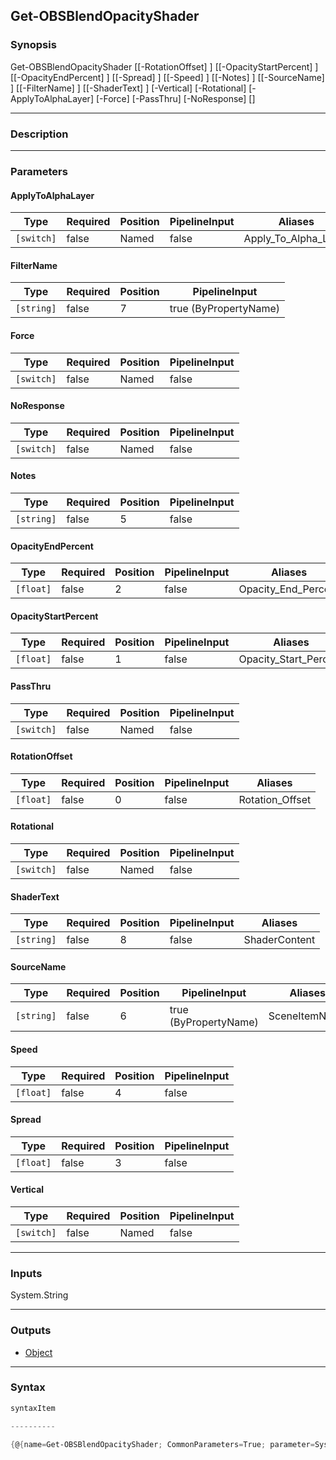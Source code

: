 Get-OBSBlendOpacityShader
-------------------------

### Synopsis

Get-OBSBlendOpacityShader [[-RotationOffset] <float>] [[-OpacityStartPercent] <float>] [[-OpacityEndPercent] <float>] [[-Spread] <float>] [[-Speed] <float>] [[-Notes] <string>] [[-SourceName] <string>] [[-FilterName] <string>] [[-ShaderText] <string>] [-Vertical] [-Rotational] [-ApplyToAlphaLayer] [-Force] [-PassThru] [-NoResponse] [<CommonParameters>]

---

### Description

---

### Parameters
#### **ApplyToAlphaLayer**

|Type      |Required|Position|PipelineInput|Aliases             |
|----------|--------|--------|-------------|--------------------|
|`[switch]`|false   |Named   |false        |Apply_To_Alpha_Layer|

#### **FilterName**

|Type      |Required|Position|PipelineInput        |
|----------|--------|--------|---------------------|
|`[string]`|false   |7       |true (ByPropertyName)|

#### **Force**

|Type      |Required|Position|PipelineInput|
|----------|--------|--------|-------------|
|`[switch]`|false   |Named   |false        |

#### **NoResponse**

|Type      |Required|Position|PipelineInput|
|----------|--------|--------|-------------|
|`[switch]`|false   |Named   |false        |

#### **Notes**

|Type      |Required|Position|PipelineInput|
|----------|--------|--------|-------------|
|`[string]`|false   |5       |false        |

#### **OpacityEndPercent**

|Type     |Required|Position|PipelineInput|Aliases            |
|---------|--------|--------|-------------|-------------------|
|`[float]`|false   |2       |false        |Opacity_End_Percent|

#### **OpacityStartPercent**

|Type     |Required|Position|PipelineInput|Aliases              |
|---------|--------|--------|-------------|---------------------|
|`[float]`|false   |1       |false        |Opacity_Start_Percent|

#### **PassThru**

|Type      |Required|Position|PipelineInput|
|----------|--------|--------|-------------|
|`[switch]`|false   |Named   |false        |

#### **RotationOffset**

|Type     |Required|Position|PipelineInput|Aliases        |
|---------|--------|--------|-------------|---------------|
|`[float]`|false   |0       |false        |Rotation_Offset|

#### **Rotational**

|Type      |Required|Position|PipelineInput|
|----------|--------|--------|-------------|
|`[switch]`|false   |Named   |false        |

#### **ShaderText**

|Type      |Required|Position|PipelineInput|Aliases      |
|----------|--------|--------|-------------|-------------|
|`[string]`|false   |8       |false        |ShaderContent|

#### **SourceName**

|Type      |Required|Position|PipelineInput        |Aliases      |
|----------|--------|--------|---------------------|-------------|
|`[string]`|false   |6       |true (ByPropertyName)|SceneItemName|

#### **Speed**

|Type     |Required|Position|PipelineInput|
|---------|--------|--------|-------------|
|`[float]`|false   |4       |false        |

#### **Spread**

|Type     |Required|Position|PipelineInput|
|---------|--------|--------|-------------|
|`[float]`|false   |3       |false        |

#### **Vertical**

|Type      |Required|Position|PipelineInput|
|----------|--------|--------|-------------|
|`[switch]`|false   |Named   |false        |

---

### Inputs
System.String

---

### Outputs
* [Object](https://learn.microsoft.com/en-us/dotnet/api/System.Object)

---

### Syntax
```PowerShell
syntaxItem
```
```PowerShell
----------
```
```PowerShell
{@{name=Get-OBSBlendOpacityShader; CommonParameters=True; parameter=System.Object[]}}
```
